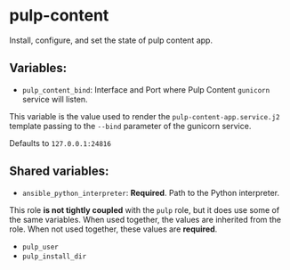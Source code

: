 pulp-content
=============

Install, configure, and set the state of pulp content app.

Variables:
----------

* `pulp_content_bind`: Interface and Port where Pulp Content `gunicorn` service will listen.

This variable is the value used to render the `pulp-content-app.service.j2` template passing to the
`--bind` parameter of the gunicorn service.

Defaults to `127.0.0.1:24816`

Shared variables:
-----------------

* `ansible_python_interpreter`: **Required**. Path to the Python interpreter.

This role **is not tightly coupled** with the `pulp` role, but it does use some of the same
variables. When used together, the values are inherited from the role. When not used together,
these values are **required**.

* `pulp_user`
* `pulp_install_dir`
